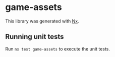 # game-assets

This library was generated with [Nx](https://nx.dev).

## Running unit tests

Run `nx test game-assets` to execute the unit tests.
